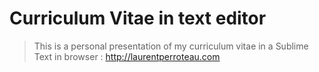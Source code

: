 
Curriculum Vitae in text editor
===============================

> This is a personal presentation of my curriculum vitae in a Sublime Text in browser : http://laurentperroteau.com


